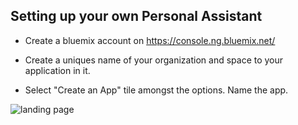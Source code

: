 ## Setting up your own Personal Assistant

- Create a bluemix account on https://console.ng.bluemix.net/

- Create a uniques name of your organization and space to your application in it.

- Select "Create an App" tile amongst the options. Name the app.

![landing page](https://cloud.githubusercontent.com/assets/7436221/19007912/874b0c90-871c-11e6-905e-fda1cd057766.png)


